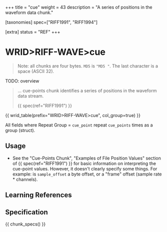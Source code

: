 +++
title = "cue"
weight = 43
description = "A series of positions in the waveform data chunk."

[taxonomies]
spec=["RIFF1991", "RIFF1994"]

[extra]
status = "REF"
+++

# WRID>RIFF-WAVE>cue

> Note: all chunks are four bytes. `MD5` is `"MD5 "`. The last character is a space (ASCII 32).

TODO: overview

> ... cue-points chunk identifies a series of positions in the waveform data stream.
>
> {{ spec(ref="RIFF1991") }}

{{ wrid_table(prefix="WRID>RIFF-WAVE>cue", col_group=true) }}

All fields where Repeat Group = `cue_point` repeat `cue_points` times as a group (struct).

## Usage

* See the "Cue-Points Chunk", "Examples of File Position Values" section of {{ spec(ref="RIFF1991") }} for basic information on interpreting the cue-point values. However, it doesn't clearly specify some things. For example: is `sample_offset` a byte offset, or a "frame" offset (sample rate * channels).


## Learning References

## Specification

{{ chunk_specs() }}

